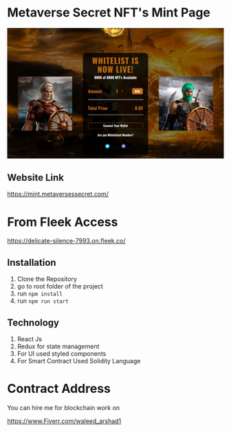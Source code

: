# Metaverse Secret NFT's Mint Page

![](https://raw.githubusercontent.com/waleed677/time-warriors-mint-page/master/public/config/images/banner.png)

## Website Link

https://mint.metaversessecret.com/

# From Fleek Access
https://delicate-silence-7993.on.fleek.co/


## Installation

1. Clone the Repository
2. go to root folder of the project
3. run ``` npm install ``` 
4. run ```npm run start ``` 


## Technology 

1. React Js
2. Redux for state management
3. For UI used styled components
4. For Smart Contract Used Solidity Language


# Contract Address



You can hire me for blockchain work on

https://www.Fiverr.com/waleed_arshad1

